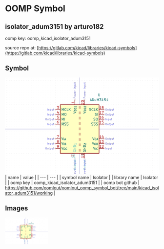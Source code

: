 # OOMP Symbol  
## isolator_adum3151  by arturo182  
  
oomp key: oomp_kicad_isolator_adum3151  
  
source repo at: [https://gitlab.com/kicad/libraries/kicad-symbols](https://gitlab.com/kicad/libraries/kicad-symbols)  
## Symbol  
  
[![working.png](working_600.png)](working.png)  
| name | value | 
| --- | --- | 
| symbol name | Isolator | 
| library name | Isolator | 
| oomp key | oomp_kicad_isolator_adum3151 | 
| oomp bot github | https://github.com/oomlout/oomlout_oomp_symbol_bot/tree/main/kicad_isolator_adum3151/working | 
## Images  
  
[![working.png](working_140.png)](working.png)  
